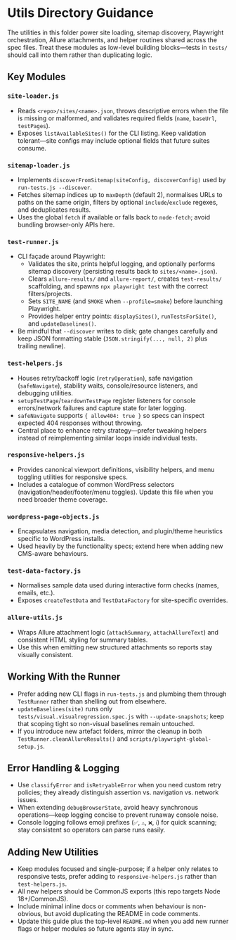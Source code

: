 # Utils Directory Guidance

The utilities in this folder power site loading, sitemap discovery, Playwright orchestration, Allure attachments, and helper routines shared across the spec files. Treat these modules as low-level building blocks—tests in `tests/` should call into them rather than duplicating logic.

## Key Modules

### `site-loader.js`
- Reads `<repo>/sites/<name>.json`, throws descriptive errors when the file is missing or malformed, and validates required fields (`name`, `baseUrl`, `testPages`).
- Exposes `listAvailableSites()` for the CLI listing. Keep validation tolerant—site configs may include optional fields that future suites consume.

### `sitemap-loader.js`
- Implements `discoverFromSitemap(siteConfig, discoverConfig)` used by `run-tests.js --discover`.
- Fetches sitemap indices up to `maxDepth` (default 2), normalises URLs to paths on the same origin, filters by optional `include`/`exclude` regexes, and deduplicates results.
- Uses the global `fetch` if available or falls back to `node-fetch`; avoid bundling browser-only APIs here.

### `test-runner.js`
- CLI façade around Playwright:
  - Validates the site, prints helpful logging, and optionally performs sitemap discovery (persisting results back to `sites/<name>.json`).
  - Clears `allure-results/` and `allure-report/`, creates `test-results/` scaffolding, and spawns `npx playwright test` with the correct filters/projects.
  - Sets `SITE_NAME` (and `SMOKE` when `--profile=smoke`) before launching Playwright.
  - Provides helper entry points: `displaySites()`, `runTestsForSite()`, and `updateBaselines()`.
- Be mindful that `--discover` writes to disk; gate changes carefully and keep JSON formatting stable (`JSON.stringify(..., null, 2)` plus trailing newline).

### `test-helpers.js`
- Houses retry/backoff logic (`retryOperation`), safe navigation (`safeNavigate`), stability waits, console/resource listeners, and debugging utilities.
- `setupTestPage`/`teardownTestPage` register listeners for console errors/network failures and capture state for later logging.
- `safeNavigate` supports `{ allow404: true }` so specs can inspect expected 404 responses without throwing.
- Central place to enhance retry strategy—prefer tweaking helpers instead of reimplementing similar loops inside individual tests.

### `responsive-helpers.js`
- Provides canonical viewport definitions, visibility helpers, and menu toggling utilities for responsive specs.
- Includes a catalogue of common WordPress selectors (navigation/header/footer/menu toggles). Update this file when you need broader theme coverage.

### `wordpress-page-objects.js`
- Encapsulates navigation, media detection, and plugin/theme heuristics specific to WordPress installs.
- Used heavily by the functionality specs; extend here when adding new CMS-aware behaviours.

### `test-data-factory.js`
- Normalises sample data used during interactive form checks (names, emails, etc.).
- Exposes `createTestData` and `TestDataFactory` for site-specific overrides.

### `allure-utils.js`
- Wraps Allure attachment logic (`attachSummary`, `attachAllureText`) and consistent HTML styling for summary tables.
- Use this when emitting new structured attachments so reports stay visually consistent.

## Working With the Runner
- Prefer adding new CLI flags in `run-tests.js` and plumbing them through `TestRunner` rather than shelling out from elsewhere.
- `updateBaselines(site)` runs only `tests/visual.visualregression.spec.js` with `--update-snapshots`; keep that scoping tight so non-visual baselines remain untouched.
- If you introduce new artefact folders, mirror the cleanup in both `TestRunner.cleanAllureResults()` and `scripts/playwright-global-setup.js`.

## Error Handling & Logging
- Use `classifyError` and `isRetryableError` when you need custom retry policies; they already distinguish assertion vs. navigation vs. network issues.
- When extending `debugBrowserState`, avoid heavy synchronous operations—keep logging concise to prevent runaway console noise.
- Console logging follows emoji prefixes (`✅`, `⚠️`, `❌`, `ℹ️`) for quick scanning; stay consistent so operators can parse runs easily.

## Adding New Utilities
- Keep modules focused and single-purpose; if a helper only relates to responsive tests, prefer adding to `responsive-helpers.js` rather than `test-helpers.js`.
- All new helpers should be CommonJS exports (this repo targets Node 18+/CommonJS).
- Include minimal inline docs or comments when behaviour is non-obvious, but avoid duplicating the README in code comments.
- Update this guide plus the top-level `README.md` when you add new runner flags or helper modules so future agents stay in sync.
